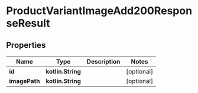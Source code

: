 
# ProductVariantImageAdd200ResponseResult

## Properties
| Name | Type | Description | Notes |
| ------------ | ------------- | ------------- | ------------- |
| **id** | **kotlin.String** |  |  [optional] |
| **imagePath** | **kotlin.String** |  |  [optional] |



